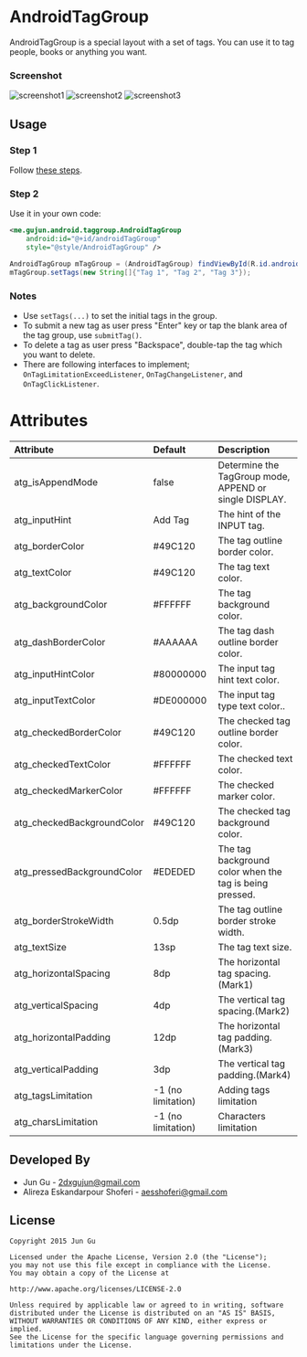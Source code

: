 # AndroidTagGroup

AndroidTagGroup is a special layout with a set of tags. You can use it to tag people, books or anything you want.

### Screenshot
![screenshot1](http://ww4.sinaimg.cn/large/bce2dea9jw1esbsby9v5fj20u00w8jxx.jpg)
![screenshot2](http://ww4.sinaimg.cn/large/bce2dea9jw1esbsbngv8fj20u005w75v.jpg)
![screenshot3](http://ww4.sinaimg.cn/large/bce2dea9jw1esbsbmoagij20u005sabl.jpg)

## Usage
### Step 1
Follow [these steps](https://jitpack.io/#alirezaaa/AndroidTagGroup/v1.7).

### Step 2
Use it in your own code:
```xml
<me.gujun.android.taggroup.AndroidTagGroup
    android:id="@+id/androidTagGroup"
    style="@style/AndroidTagGroup" />
```

```java
AndroidTagGroup mTagGroup = (AndroidTagGroup) findViewById(R.id.androidTagGroup);
mTagGroup.setTags(new String[]{"Tag 1", "Tag 2", "Tag 3"});
```

### Notes
- Use `setTags(...)` to set the initial tags in the group.
- To submit a new tag as user press "Enter" key or tap the blank area of the tag group, use `submitTag()`.
- To delete a tag as user press "Backspace", double-tap the tag which you want to delete.
- There are following interfaces to implement; `OnTagLimitationExceedListener`, `OnTagChangeListener`, and `OnTagClickListener`.

# Attributes
|           Attribute          	|     Default      |                         Description                         	 |
|:------------------------- |:---------------- |:------------------------------------------------------- |
| atg_isAppendMode        	| false            | Determine the TagGroup mode, APPEND or single DISPLAY.  |
| atg_inputHint   	        | Add Tag  | The hint of the INPUT tag.                              |
| atg_borderColor	          | #49C120          | The tag outline border color.                           |
| atg_textColor           	| #49C120          | The tag text color.                           	         |
| atg_backgroundColor       | #FFFFFF          | The tag background color.                               |
| atg_dashBorderColor       | #AAAAAA          | The tag dash outline border color.                      |
| atg_inputHintColor        | #80000000        | The input tag hint text color.                          |
| atg_inputTextColor        | #DE000000        | The input tag type text color..                         |
| atg_checkedBorderColor    | #49C120          | The checked tag outline border color.                   |
| atg_checkedTextColor      | #FFFFFF          | The checked text color.                                 |
| atg_checkedMarkerColor    | #FFFFFF          | The checked marker color.                               |
| atg_checkedBackgroundColor| #49C120          | The checked tag background color.                       |
| atg_pressedBackgroundColor| #EDEDED          | The tag background color when the tag is being pressed. |
| atg_borderStrokeWidth     | 0.5dp            | The tag outline border stroke width.        	           |
| atg_textSize          	  | 13sp             | The tag text size.                                  	   |
| atg_horizontalSpacing     | 8dp              | The horizontal tag spacing.(Mark1)                      |
| atg_verticalSpacing  	    | 4dp              | The vertical tag spacing.(Mark2)                      	 |
| atg_horizontalPadding	    | 12dp             | The horizontal tag padding.(Mark3)                      |
| atg_verticalPadding  	    | 3dp              | The vertical tag padding.(Mark4)                        |
| atg_tagsLimitation  	    | -1 (no limitation)                | Adding tags limitation                                  |
| atg_charsLimitation  	    | -1 (no limitation)                | Characters limitation                                  |

## Developed By
- Jun Gu - <2dxgujun@gmail.com>
- Alireza Eskandarpour Shoferi - <aesshoferi@gmail.com>

## License
    Copyright 2015 Jun Gu

    Licensed under the Apache License, Version 2.0 (the "License");
    you may not use this file except in compliance with the License.
    You may obtain a copy of the License at

    http://www.apache.org/licenses/LICENSE-2.0

    Unless required by applicable law or agreed to in writing, software
    distributed under the License is distributed on an "AS IS" BASIS,
    WITHOUT WARRANTIES OR CONDITIONS OF ANY KIND, either express or implied.
    See the License for the specific language governing permissions and
    limitations under the License.
